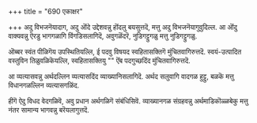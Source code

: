 +++
title = "690 एकाक्षर"

+++
अदु विभजनॆयादाग, अदु ऒंदे उद्देशवन्नु हॊंदलु बयसुत्तदॆ, मत्तु अदु विभजनॆयागुवुदिल्ल. आ ऒंदु वाक्यवन्नु ऎरडु भागगळागि विंगडिसलागिदॆ, अवुगळॆंदरॆ, नुडिगट्टुगळु मत्तु नुडिगट्टुगळु.

ऒब्बर स्वंत पीळिगॆय उपस्थितियल्लि, ई पदवु विषयद स्वहितासक्तिगॆ मुंचितवागिरुत्तदॆ. स्वयं-उत्पादित वस्तुविन तिळुवळिकॆयल्लि, स्वहितासक्तियु "" ऎंब पदगुच्छदिंद मुंचितवागिरुत्तदॆ.

आ व्यत्यासवन्नु अर्थदल्लिन व्यत्यासदिंद व्याख्यानिसलागिदॆ. अर्थद सलुवागि वादगळ हुट्टु, बळकॆ मत्तु विधानगळल्लिन व्यत्यासगळिंद.

हीगॆ ऐदु विधद वेदगळिवॆ, अवु प्रधान अर्थगळिगॆ संबंधिसिवॆ. व्याख्यानगळ संग्रहवन्नु अर्थमाडिकॊळ्ळबेकु मत्तु नंतर सामान्य भागवन्नु बरॆयलागुत्तदॆ.

